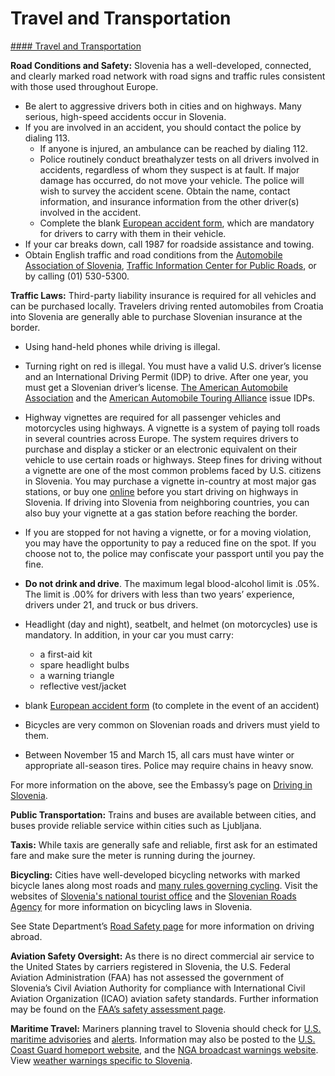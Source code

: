 # Travel and Transportation

[#### Travel and Transportation](javascript:void(0); "Travel and Transportation")

**Road Conditions and Safety:** Slovenia has a well-developed, connected, and clearly marked road network with road signs and traffic rules consistent with those used throughout Europe.

* Be alert to aggressive drivers both in cities and on highways. Many serious, high-speed accidents occur in Slovenia.
* If you are involved in an accident, you should contact the police by dialing 113.
  + If anyone is injured, an ambulance can be reached by dialing 112.
  + Police routinely conduct breathalyzer tests on all drivers involved in accidents, regardless of whom they suspect is at fault. If major damage has occurred, do not move your vehicle. The police will wish to survey the accident scene. Obtain the name, contact information, and insurance information from the other driver(s) involved in the accident.
  + Complete the blank [European accident form](https://cartraveldocs.com/), which are mandatory for drivers to carry with them in their vehicle.
* If your car breaks down, call 1987 for roadside assistance and towing.
* Obtain English traffic and road conditions from the [Automobile Association of Slovenia](https://www.amzs.si/), [Traffic Information Center for Public Roads](http://www.promet.si/portal/en/1traffic-conditions.aspx), or by calling (01) 530-5300.

**Traffic Laws:** Third-party liability insurance is required for all vehicles and can be purchased locally. Travelers driving rented automobiles from Croatia into Slovenia are generally able to purchase Slovenian insurance at the border.

* Using hand-held phones while driving is illegal.
* Turning right on red is illegal. You must have a valid U.S. driver’s license and an International Driving Permit (IDP) to drive. After one year, you must get a Slovenian driver’s license. [The American Automobile Association](https://cluballiance.aaa.com/?zip=22202&stateprov=va&city=arlington&devicecd=PC) and the [American Automobile Touring Alliance](https://aataidp.com/) issue IDPs.
* Highway vignettes are required for all passenger vehicles and motorcycles using highways. A vignette is a system of paying toll roads in several countries across Europe. The system requires drivers to purchase and display a sticker or an electronic equivalent on their vehicle to use certain roads or highways. Steep fines for driving without a vignette are one of the most common problems faced by U.S. citizens in Slovenia. You may purchase a vignette in-country at most major gas stations, or buy one [online](https://evinjeta.dars.si/en) before you start driving on highways in Slovenia. If driving into Slovenia from neighboring countries, you can also buy your vignette at a gas station before reaching the border.
* If you are stopped for not having a vignette, or for a moving violation, you may have the opportunity to pay a reduced fine on the spot. If you choose not to, the police may confiscate your passport until you pay the fine.
* **Do not drink and drive**. The maximum legal blood-alcohol limit is .05%. The limit is .00% for drivers with less than two years’ experience, drivers under 21, and truck or bus drivers.
* Headlight (day and night), seatbelt, and helmet (on motorcycles) use is mandatory. In addition, in your car you must carry:
  + a first-aid kit
  + spare headlight bulbs
  + a warning triangle
  + reflective vest/jacket

* blank [European accident form](https://cartraveldocs.com/) (to complete in the event of an accident)
* Bicycles are very common on Slovenian roads and drivers must yield to them.
* Between November 15 and March 15, all cars must have winter or appropriate all-season tires. Police may require chains in heavy snow.

For more information on the above, see the Embassy’s page on [Driving in Slovenia](https://si.usembassy.gov/driving-in-slovenia-auto-accidents/).

**Public Transportation:** Trains and buses are available between cities, and buses provide reliable service within cities such as Ljubljana.

**Taxis:** While taxis are generally safe and reliable, first ask for an estimated fare and make sure the meter is running during the journey.

**Bicycling:** Cities have well-developed bicycling networks with marked bicycle lanes along most roads and [many rules governing cycling](https://www.policija.si/eng/prevention/traffic-safety/bicycle-safety). Visit the websites of [Slovenia's national tourist office](http://www.slovenia.info/) and the [Slovenian Roads Agency](https://www.gov.si/en/state-authorities/bodies-within-ministries/slovenian-infrastructure-agency/) for more information on bicycling laws in Slovenia.

See State Department’s [Road Safety page](https://travel.state.gov/content/travel/en/international-travel/before-you-go/driving-and-road-safety.html) for more information on driving abroad.

**Aviation Safety Oversight:** As there is no direct commercial air service to the United States by carriers registered in Slovenia, the U.S. Federal Aviation Administration (FAA) has not assessed the government of Slovenia’s Civil Aviation Authority for compliance with International Civil Aviation Organization (ICAO) aviation safety standards. Further information may be found on the [FAA’s safety assessment page](https://www.faa.gov/about/initiatives/iasa).

**Maritime Travel:** Mariners planning travel to Slovenia should check for [U.S. maritime advisories](https://www.maritime.dot.gov/msci-advisories?field_msci_geographic_location_target_id=Europe&field_msci_effective_date_value%5Bmin%5D=&field_msci_effective_date_value%5Bmax%5D=&keys=) and [alerts](https://www.maritime.dot.gov/msci-alerts). Information may also be posted to the [U.S. Coast Guard homeport website](https://homeport.uscg.mil/), and the [NGA broadcast warnings website](https://msi.nga.mil/NavWarnings). View [weather warnings specific to Slovenia](http://meteo.arso.gov.si/met/en/).